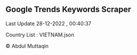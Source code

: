 

## Google Trends Keywords Scraper 
 
Last Update 28-12-2022 , 00:40:37

Country List :
VIETNAM.json



© Abdul Muttaqin 

